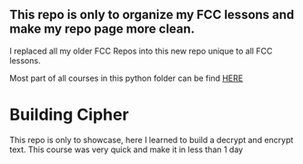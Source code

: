 ## This repo is only to organize my FCC lessons and make my repo page more clean.
I replaced all my older FCC Repos into this new repo unique to all FCC lessons.

Most part of all courses in this python folder can be find <a href="https://www.freecodecamp.org/learn/scientific-computing-with-python/"> HERE</a>

<h1>Building Cipher </h1>
This repo is only to showcase, here I learned to build a decrypt and encrypt text. This course was very quick and make it in less than 1 day

<!-- 
<h1> Work with Number & Strings </h1>
In future :)
--> 
